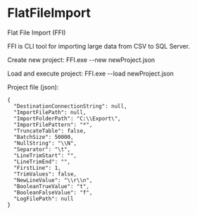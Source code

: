 # FlatFileImport	
Flat File Import (FFI)

FFI is CLI tool for importing large data from CSV to SQL Server.


Create new project:
FFI.exe --new newProject.json

Load and execute  project:
FFI.exe --load newProject.json


Project file (json):
```
{
  "DestinationConnectionString": null,
  "ImportFilePath": null,
  "ImportFolderPath": "C:\\Export\",
  "ImportFilePattern": "*",
  "TruncateTable": false,
  "BatchSize": 50000,
  "NullString": "\\N",
  "Separator": "\t",
  "LineTrimStart": "",
  "LineTrimEnd": "",
  "FirstLine": 1,
  "TrimValues": false,
  "NewLineValue": "\\r\\n",
  "BooleanTrueValue": "t",
  "BooleanFalseValue": "f",
  "LogFilePath": null
}
```
